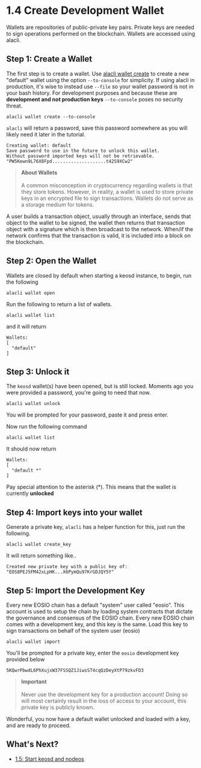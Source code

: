 # 1.4 Create Development Wallet

Wallets are repositories of public-private key pairs. Private keys are needed to sign operations performed on the blockchain. Wallets are accessed using alacli.

## Step 1: Create a Wallet

The first step is to create a wallet. Use [alacli wallet create]() to create a new "default" wallet using the option `--to-console` for simplicity. If using alacli in production, it's wise to instead use `--file` so your wallet password is not in your bash history. For development purposes and because these are **development and not production keys** `--to-console` poses no security threat.

    alacli wallet create --to-console

`alacli` will return a password, save this password somewhere as you will likely need it later in the tutorial.

    Creating wallet: default
    Save password to use in the future to unlock this wallet.
    Without password imported keys will not be retrievable.
    "PW5Kewn9L76X8Fpd....................t42S9XCw2"

> **About Wallets** <br> <br> A common misconception in cryptocurrency regarding wallets is that they store tokens. However, in reality, a wallet is used to store private keys in an encrypted file to sign transactions. Wallets do not serve as a storage medium for tokens.

A user builds a transaction object, usually through an interface, sends that object to the wallet to be signed, the wallet then returns that transaction object with a signature which is then broadcast to the network. When/if the network confirms that the transaction is valid, it is included into a block on the blockchain.

## Step 2: Open the Wallet

Wallets are closed by default when starting a keosd instance, to begin, run the following

    alacli wallet open

Run the following to return a list of wallets.

    alacli wallet list

and it will return

    Wallets:
    [
      "default"
    ]

## Step 3: Unlock it

The `keosd` wallet(s) have been opened, but is still locked. Moments ago you were provided a password, you're going to need that now.

    alacli wallet unlock

You will be prompted for your password, paste it and press enter.

Now run the following command

    alacli wallet list

It should now return

    Wallets:
    [
      "default *"
    ]

Pay special attention to the asterisk (*). This means that the wallet is currently **unlocked**

## Step 4: Import keys into your wallet

Generate a private key, `alacli` has a helper function for this, just run the following.

    alacli wallet create_key

It will return something like..

    Created new private key with a public key of: "EOS8PEJ5FM42xLpHK...X6PymQu97KrGDJQY5Y"

## Step 5: Import the Development Key

Every new EOSIO chain has a default "system" user called "eosio". This account is used to setup the chain by loading system contracts that dictate the governance and consensus of the EOSIO chain. Every new EOSIO chain comes with a development key, and this key is the same. Load this key to sign transactions on behalf of the system user (eosio)

    alacli wallet import

You'll be prompted for a private key, enter the `eosio` development key provided below

    5KQwrPbwdL6PhXujxW37FSSQZ1JiwsST4cqQzDeyXtP79zkvFD3

> **Important** <br> <br> Never use the development key for a production account! Doing so will most certainly result in the loss of access to your account, this private key is publicly known.

Wonderful, you now have a default wallet unlocked and loaded with a key, and are ready to proceed.

## What's Next?

* [1.5: Start keosd and nodeos](https://developer.alacritys.net/docs/how_alaio_works/getting_started_with_alaio/1._development_environment/1.5_start_keosd_and_nodeos.md)

